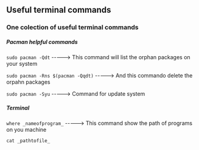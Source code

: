 ## Useful terminal commands

### One colection of useful terminal commands

##### Pacman helpful commands

`sudo pacman -Qdt`  -----> This command will list the orphan packages on your system

`sudo pacman -Rns $(pacman -Qqdt)` -----> And this commando delete the orpahn packages

`sudo pacman -Syu` -----> Command for update system

##### Terminal 

`where _nameofprogram_` -----> This command show the path of programs on you machine

`cat _pathtofile_`

